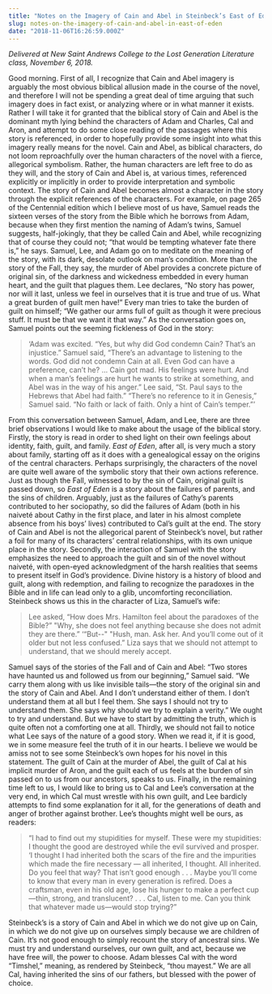 ```yaml
---
title: "Notes on the Imagery of Cain and Abel in Steinbeck’s East of Eden"
slug: notes-on-the-imagery-of-cain-and-abel-in-east-of-eden
date: "2018-11-06T16:26:59.000Z"
---
```


_Delivered at New Saint Andrews College to the Lost Generation Literature class, November 6, 2018._

Good morning. First of all, I recognize that Cain and Abel imagery is arguably the most obvious biblical allusion made in the course of the novel, and therefore I will not be spending a great deal of time arguing that such imagery does in fact exist, or analyzing where or in what manner it exists. Rather I will take it for granted that the biblical story of Cain and Abel is the dominant myth lying behind the characters of Adam and Charles, Cal and Aron, and attempt to do some close reading of the passages where this story is referenced, in order to hopefully provide some insight into what this imagery really means for the novel. Cain and Abel, as biblical characters, do not loom reproachfully over the human characters of the novel with a fierce, allegorical symbolism. Rather, the human characters are left free to do as they will, and the story of Cain and Abel is, at various times, referenced explicitly or implicitly in order to provide interpretation and symbolic context. The story of Cain and Abel becomes almost a character in the story through the explicit references of the characters. For example, on page 265 of the Centennial edition which I believe most of us have, Samuel reads the sixteen verses of the story from the Bible which he borrows from Adam, because when they first mention the naming of Adam’s twins, Samuel suggests, half-jokingly, that they be called Cain and Abel, while recognizing that of course they could not; “that would be tempting whatever fate there is,” he says. Samuel, Lee, and Adam go on to meditate on the meaning of the story, with its dark, desolate outlook on man’s condition. More than the story of the Fall, they say, the murder of Abel provides a concrete picture of original sin, of the darkness and wickedness embedded in every human heart, and the guilt that plagues them. Lee declares, “No story has power, nor will it last, unless we feel in ourselves that it is true and true of us. What a great burden of guilt men have!” Every man tries to take the burden of guilt on himself; “We gather our arms full of guilt as though it were precious stuff. It must be that we want it that way.” As the conversation goes on, Samuel points out the seeming fickleness of God in the story:

> ‘Adam was excited. “Yes, but why did God condemn Cain? That’s an injustice.” Samuel said, “There’s an advantage to listening to the words. God did not condemn Cain at all. Even God can have a preference, can’t he? … Cain got mad. His feelings were hurt. And when a man’s feelings are hurt he wants to strike at something, and Abel was in the way of his anger.” Lee said, “St. Paul says to the Hebrews that Abel had faith.” “There’s no reference to it in Genesis,” Samuel said. “No faith or lack of faith. Only a hint of Cain’s temper.”’

From this conversation between Samuel, Adam, and Lee, there are three brief observations I would like to make about the usage of the biblical story. Firstly, the story is read in order to shed light on their own feelings about identity, faith, guilt, and family. _East of Eden_, after all, is very much a story about family, starting off as it does with a genealogical essay on the origins of the central characters. Perhaps surprisingly, the characters of the novel are quite well aware of the symbolic story that their own actions reference. Just as though the Fall, witnessed to by the sin of Cain, original guilt is passed down, so _East of Eden_ is a story about the failures of parents, and the sins of children. Arguably, just as the failures of Cathy’s parents contributed to her sociopathy, so did the failures of Adam (both in his naiveté about Cathy in the first place, and later in his almost complete absence from his boys’ lives) contributed to Cal’s guilt at the end. The story of Cain and Abel is not the allegorical parent of Steinbeck’s novel, but rather a foil for many of its characters’ central relationships, with its own unique place in the story. Secondly, the interaction of Samuel with the story emphasizes the need to approach the guilt and sin of the novel without naiveté, with open-eyed acknowledgment of the harsh realities that seems to present itself in God’s providence. Divine history is a history of blood and guilt, along with redemption, and failing to recognize the paradoxes in the Bible and in life can lead only to a glib, uncomforting reconciliation. Steinbeck shows us this in the character of Liza, Samuel’s wife:

> Lee asked, “How does Mrs. Hamilton feel about the paradoxes of the Bible?” "Why, she does not feel anything because she does not admit they are there.” ‘“But--" "Hush, man. Ask her. And you’ll come out of it older but not less confused.” Liza says that we should not attempt to understand, that we should merely accept.

Samuel says of the stories of the Fall and of Cain and Abel: “Two stores have haunted us and followed us from our beginning,” Samuel said. “We carry them along with us like invisible tails—the story of the original sin and the story of Cain and Abel. And I don’t understand either of them. I don’t understand them at all but I feel them. She says I should not try to understand them. She says why should we try to explain a verity.” We ought to try and understand. But we have to start by admitting the truth, which is quite often not a comforting one at all. Thirdly, we should not fail to notice what Lee says of the nature of a good story. When we read it, if it is good, we in some measure feel the truth of it in our hearts. I believe we would be amiss not to see some Steinbeck’s own hopes for his novel in this statement. The guilt of Cain at the murder of Abel, the guilt of Cal at his implicit murder of Aron, and the guilt each of us feels at the burden of sin passed on to us from our ancestors, speaks to us. Finally, in the remaining time left to us, I would like to bring us to Cal and Lee’s conversation at the very end, in which Cal must wrestle with his own guilt, and Lee bardicly attempts to find some explanation for it all, for the generations of death and anger of brother against brother. Lee’s thoughts might well be ours, as readers:

> “I had to find out my stupidities for myself. These were my stupidities: I thought the good are destroyed while the evil survived and prosper. ‘I thought I had inherited both the scars of the fire and the impurities which made the fire necessary — all inherited, I thought. All inherited. Do you feel that way? That isn’t good enough . . . Maybe you’ll come to know that every man in every generation is refired. Does a craftsman, even in his old age, lose his hunger to make a perfect cup—thin, strong, and translucent? . . . Cal, listen to me. Can you think that whatever made us—would stop trying?”

Steinbeck’s is a story of Cain and Abel in which we do not give up on Cain, in which we do not give up on ourselves simply because we are children of Cain. It’s not good enough to simply recount the story of ancestral sins. We must try and understand ourselves, our own guilt, and act, because we have free will, the power to choose. Adam blesses Cal with the word “Timshel,” meaning, as rendered by Steinbeck, “thou mayest.” We are all Cal, having inherited the sins of our fathers, but blessed with the power of choice.
